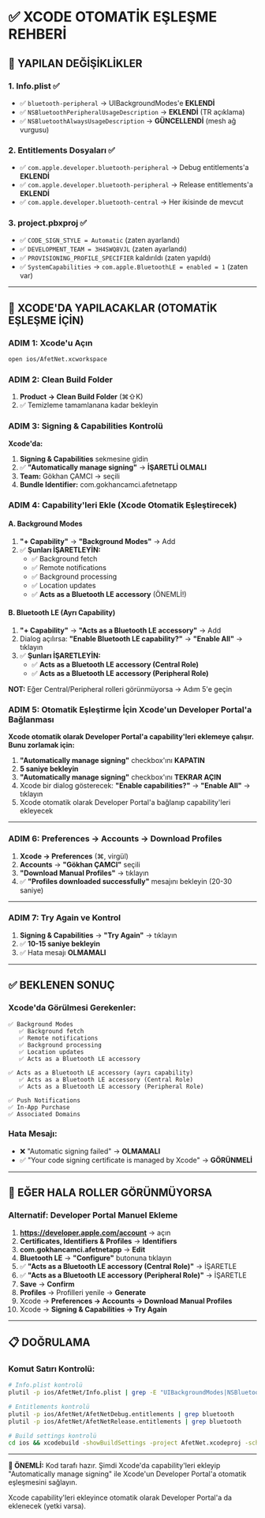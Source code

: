 # ✅ XCODE OTOMATİK EŞLEŞME REHBERİ

## 🎯 YAPILAN DEĞİŞİKLİKLER

### 1. Info.plist ✅
- ✅ `bluetooth-peripheral` → UIBackgroundModes'e **EKLENDİ**
- ✅ `NSBluetoothPeripheralUsageDescription` → **EKLENDİ** (TR açıklama)
- ✅ `NSBluetoothAlwaysUsageDescription` → **GÜNCELLENDİ** (mesh ağ vurgusu)

### 2. Entitlements Dosyaları ✅
- ✅ `com.apple.developer.bluetooth-peripheral` → Debug entitlements'a **EKLENDİ**
- ✅ `com.apple.developer.bluetooth-peripheral` → Release entitlements'a **EKLENDİ**
- ✅ `com.apple.developer.bluetooth-central` → Her ikisinde de mevcut

### 3. project.pbxproj ✅
- ✅ `CODE_SIGN_STYLE = Automatic` (zaten ayarlandı)
- ✅ `DEVELOPMENT_TEAM = 3H4SWQ8VJL` (zaten ayarlandı)
- ✅ `PROVISIONING_PROFILE_SPECIFIER` kaldırıldı (zaten yapıldı)
- ✅ `SystemCapabilities` → `com.apple.BluetoothLE = enabled = 1` (zaten var)

---

## 🚀 XCODE'DA YAPILACAKLAR (OTOMATİK EŞLEŞME İÇİN)

### ADIM 1: Xcode'u Açın

```bash
open ios/AfetNet.xcworkspace
```

### ADIM 2: Clean Build Folder

1. **Product → Clean Build Folder** (⌘⇧K)
2. ✅ Temizleme tamamlanana kadar bekleyin

### ADIM 3: Signing & Capabilities Kontrolü

**Xcode'da:**

1. **Signing & Capabilities** sekmesine gidin
2. ✅ **"Automatically manage signing"** → **İŞARETLİ OLMALI**
3. **Team:** Gökhan ÇAMCI → seçili
4. **Bundle Identifier:** com.gokhancamci.afetnetapp

### ADIM 4: Capability'leri Ekle (Xcode Otomatik Eşleştirecek)

#### A. Background Modes
1. **"+ Capability"** → **"Background Modes"** → Add
2. ✅ **Şunları İŞARETLEYİN:**
   - ✅ Background fetch
   - ✅ Remote notifications
   - ✅ Background processing
   - ✅ Location updates
   - ✅ **Acts as a Bluetooth LE accessory** (ÖNEMLİ!)

#### B. Bluetooth LE (Ayrı Capability)
1. **"+ Capability"** → **"Acts as a Bluetooth LE accessory"** → Add
2. Dialog açılırsa: **"Enable Bluetooth LE capability?"** → **"Enable All"** → tıklayın
3. ✅ **Şunları İŞARETLEYİN:**
   - ✅ **Acts as a Bluetooth LE accessory (Central Role)**
   - ✅ **Acts as a Bluetooth LE accessory (Peripheral Role)**

**NOT:** Eğer Central/Peripheral rolleri görünmüyorsa → Adım 5'e geçin

### ADIM 5: Otomatik Eşleştirme İçin Xcode'un Developer Portal'a Bağlanması

**Xcode otomatik olarak Developer Portal'a capability'leri eklemeye çalışır. Bunu zorlamak için:**

1. **"Automatically manage signing"** checkbox'ını **KAPATIN**
2. **5 saniye bekleyin**
3. **"Automatically manage signing"** checkbox'ını **TEKRAR AÇIN**
4. Xcode bir dialog gösterecek: **"Enable capabilities?"** → **"Enable All"** → tıklayın
5. Xcode otomatik olarak Developer Portal'a bağlanıp capability'leri ekleyecek

---

### ADIM 6: Preferences → Accounts → Download Profiles

1. **Xcode → Preferences** (⌘, virgül)
2. **Accounts** → **"Gökhan ÇAMCI"** seçili
3. **"Download Manual Profiles"** → tıklayın
4. ✅ **"Profiles downloaded successfully"** mesajını bekleyin (20-30 saniye)

---

### ADIM 7: Try Again ve Kontrol

1. **Signing & Capabilities** → **"Try Again"** → tıklayın
2. ✅ **10-15 saniye bekleyin**
3. ✅ Hata mesajı **OLMAMALI**

---

## ✅ BEKLENEN SONUÇ

### Xcode'da Görülmesi Gerekenler:

```
✅ Background Modes
   ✅ Background fetch
   ✅ Remote notifications
   ✅ Background processing
   ✅ Location updates
   ✅ Acts as a Bluetooth LE accessory

✅ Acts as a Bluetooth LE accessory (ayrı capability)
   ✅ Acts as a Bluetooth LE accessory (Central Role)
   ✅ Acts as a Bluetooth LE accessory (Peripheral Role)

✅ Push Notifications
✅ In-App Purchase
✅ Associated Domains
```

### Hata Mesajı:
- ❌ "Automatic signing failed" → **OLMAMALI**
- ✅ "Your code signing certificate is managed by Xcode" → **GÖRÜNMELİ**

---

## 🔄 EĞER HALA ROLLER GÖRÜNMÜYORSA

### Alternatif: Developer Portal Manuel Ekleme

1. **https://developer.apple.com/account** → açın
2. **Certificates, Identifiers & Profiles** → **Identifiers**
3. **com.gokhancamci.afetnetapp** → **Edit**
4. **Bluetooth LE** → **"Configure"** butonuna tıklayın
5. ✅ **"Acts as a Bluetooth LE accessory (Central Role)"** → İŞARETLE
6. ✅ **"Acts as a Bluetooth LE accessory (Peripheral Role)"** → İŞARETLE
7. **Save** → **Confirm**
8. **Profiles** → Profilleri yenile → **Generate**
9. Xcode → **Preferences → Accounts → Download Manual Profiles**
10. Xcode → **Signing & Capabilities → Try Again**

---

## 📋 DOĞRULAMA

### Komut Satırı Kontrolü:

```bash
# Info.plist kontrolü
plutil -p ios/AfetNet/Info.plist | grep -E "UIBackgroundModes|NSBluetooth" -A 5

# Entitlements kontrolü
plutil -p ios/AfetNet/AfetNetDebug.entitlements | grep bluetooth
plutil -p ios/AfetNet/AfetNetRelease.entitlements | grep bluetooth

# Build settings kontrolü
cd ios && xcodebuild -showBuildSettings -project AfetNet.xcodeproj -scheme AfetNet | grep "CODE_SIGN_STYLE\|DEVELOPMENT_TEAM"
```

---

**🎯 ÖNEMLİ:**
Kod tarafı hazır. Şimdi Xcode'da capability'leri ekleyip "Automatically manage signing" ile Xcode'un Developer Portal'a otomatik eşleşmesini sağlayın.

Xcode capability'leri ekleyince otomatik olarak Developer Portal'a da eklenecek (yetki varsa).

